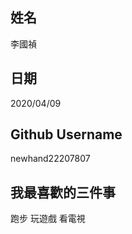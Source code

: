 姓名
----
李國禎

日期
----
2020/04/09

Github Username
---------------
newhand22207807

我最喜歡的三件事
---------------
跑步 玩遊戲 看電視